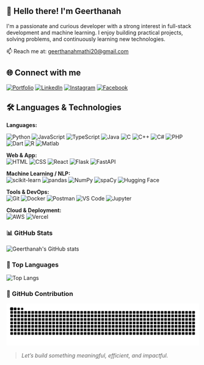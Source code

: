 ## 👋 Hello there! I'm Geerthanah

I'm a passionate and curious developer with a strong interest in full-stack development and machine learning. I enjoy building practical projects, solving problems, and continuously learning new technologies.

📫 Reach me at: [geerthanahmathi20@gmail.com](mailto:geerthanahmathi20@gmail.com)

## 🌐 Connect with me

[![Portfolio](https://img.shields.io/badge/Portfolio-000000?style=flat&logo=firefox&logoColor=white)](https://geerthanahportfolio.vercel.app/)
[![LinkedIn](https://img.shields.io/badge/LinkedIn-blue?style=flat&logo=linkedin)](https://www.linkedin.com/in/geerthanah-mathivathanan/)
[![Instagram](https://img.shields.io/badge/Instagram-E4405F?style=flat&logo=instagram&logoColor=white)](https://www.instagram.com/geerthanah_m/)
[![Facebook](https://img.shields.io/badge/Facebook-1877F2?style=flat&logo=facebook&logoColor=white)](https://web.facebook.com/geerthanah.mathivathanan/)

## 🛠️ Languages & Technologies

**Languages:**  

![Python](https://img.shields.io/badge/Python-3776AB?style=flat&logo=python&logoColor=white)
![JavaScript](https://img.shields.io/badge/JavaScript-F7DF1E?style=flat&logo=javascript&logoColor=black)
![TypeScript](https://img.shields.io/badge/TypeScript-3178C6?style=flat&logo=typescript&logoColor=white)
![Java](https://img.shields.io/badge/Java-007396?style=flat&logo=java&logoColor=white)
![C](https://img.shields.io/badge/C-00599C?style=flat&logo=c&logoColor=white)
![C++](https://img.shields.io/badge/C++-00599C?style=flat&logo=c%2B%2B&logoColor=white)
![C#](https://img.shields.io/badge/C%23-239120?style=flat&logo=c-sharp&logoColor=white)
![PHP](https://img.shields.io/badge/PHP-777BB4?style=flat&logo=php&logoColor=white)
![Dart](https://img.shields.io/badge/Dart-0175C2?style=flat&logo=dart&logoColor=white)
![R](https://img.shields.io/badge/R-276DC3?style=flat&logo=r&logoColor=white)
![Matlab](https://img.shields.io/badge/MATLAB-0076A8?style=flat&logo=mathworks&logoColor=white)

**Web & App:**  
![HTML](https://img.shields.io/badge/HTML5-E34F26?style=flat&logo=html5&logoColor=white)
![CSS](https://img.shields.io/badge/CSS3-1572B6?style=flat&logo=css3&logoColor=white)
![React](https://img.shields.io/badge/React-61DAFB?style=flat&logo=react&logoColor=black)
![Flask](https://img.shields.io/badge/Flask-000000?style=flat&logo=flask&logoColor=white)
![FastAPI](https://img.shields.io/badge/FastAPI-009688?style=flat&logo=fastapi&logoColor=white)

**Machine Learning / NLP:**  
![scikit-learn](https://img.shields.io/badge/scikit--learn-F7931E?style=flat&logo=scikit-learn&logoColor=white)
![pandas](https://img.shields.io/badge/pandas-150458?style=flat&logo=pandas&logoColor=white)
![NumPy](https://img.shields.io/badge/NumPy-013243?style=flat&logo=numpy&logoColor=white)
![spaCy](https://img.shields.io/badge/spaCy-09A3D5?style=flat)
![Hugging Face](https://img.shields.io/badge/HuggingFace-FFD21F?style=flat&logo=huggingface&logoColor=black)

**Tools & DevOps:**  
![Git](https://img.shields.io/badge/Git-F05032?style=flat&logo=git&logoColor=white)
![Docker](https://img.shields.io/badge/Docker-2496ED?style=flat&logo=docker&logoColor=white)
![Postman](https://img.shields.io/badge/Postman-FF6C37?style=flat&logo=postman&logoColor=white)
![VS Code](https://img.shields.io/badge/VS%20Code-007ACC?style=flat&logo=visual-studio-code&logoColor=white)
![Jupyter](https://img.shields.io/badge/Jupyter-F37626?style=flat&logo=jupyter&logoColor=white)

**Cloud & Deployment:**  
![AWS](https://img.shields.io/badge/AWS-232F3E?style=flat&logo=amazon-aws&logoColor=white)
![Vercel](https://img.shields.io/badge/Vercel-000000?style=flat&logo=vercel&logoColor=white)





<!---
geerthanah/geerthanah is a ✨ special ✨ repository because its `README.md` (this file) appears on your GitHub profile.
You can click the Preview link to take a look at your changes.
--->
### 📊 GitHub Stats

![Geerthanah's GitHub stats](https://github-readme-stats.vercel.app/api?username=geerthanah&show_icons=true&theme=radical)


### 🧠 Top Languages

![Top Langs](https://github-readme-stats.vercel.app/api/top-langs/?username=geerthanah&layout=compact&theme=radical)


### 🐍 GitHub Contribution

![snake gif](https://github.com/geerthanah/geerthanah/blob/output/github-contribution-grid-snake.svg)





> *Let’s build something meaningful, efficient, and impactful.*
